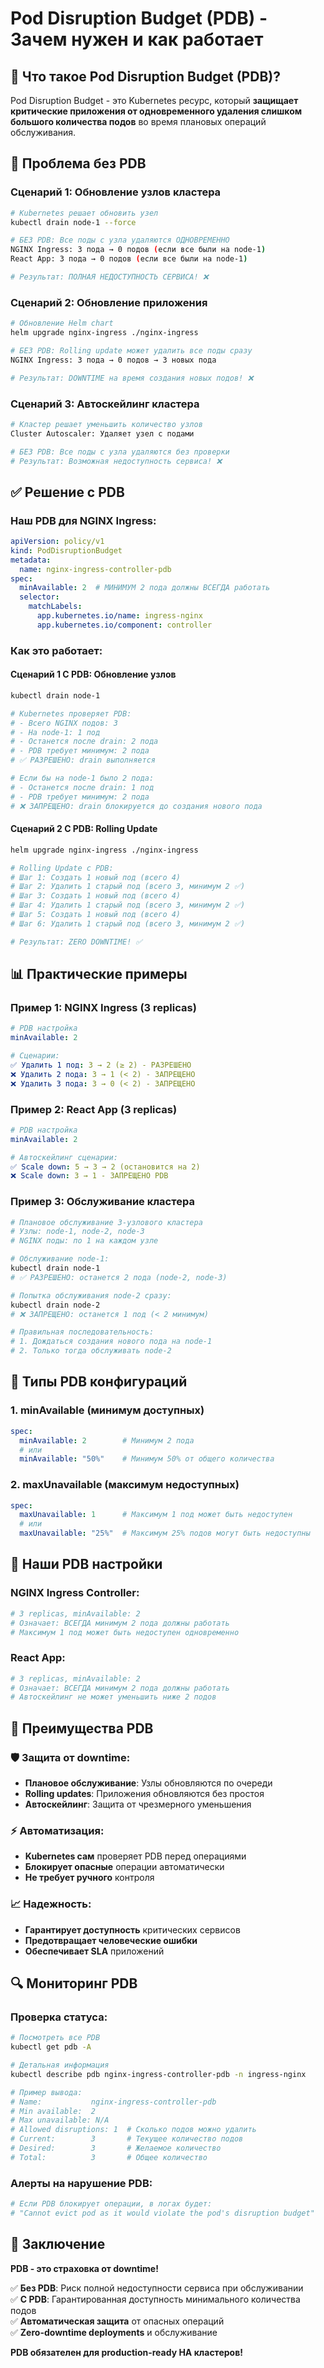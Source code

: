 # Pod Disruption Budget (PDB) - Зачем нужен и как работает

## 🎯 **Что такое Pod Disruption Budget (PDB)?**

Pod Disruption Budget - это Kubernetes ресурс, который **защищает критические приложения от одновременного удаления слишком большого количества подов** во время плановых операций обслуживания.

## 🚨 **Проблема без PDB**

### **Сценарий 1: Обновление узлов кластера**
```bash
# Kubernetes решает обновить узел
kubectl drain node-1 --force

# БЕЗ PDB: Все поды с узла удаляются ОДНОВРЕМЕННО
NGINX Ingress: 3 пода → 0 подов (если все были на node-1)
React App: 3 пода → 0 подов (если все были на node-1)

# Результат: ПОЛНАЯ НЕДОСТУПНОСТЬ СЕРВИСА! ❌
```

### **Сценарий 2: Обновление приложения**
```bash
# Обновление Helm chart
helm upgrade nginx-ingress ./nginx-ingress

# БЕЗ PDB: Rolling update может удалить все поды сразу
NGINX Ingress: 3 пода → 0 подов → 3 новых пода

# Результат: DOWNTIME на время создания новых подов! ❌
```

### **Сценарий 3: Автоскейлинг кластера**
```bash
# Кластер решает уменьшить количество узлов
Cluster Autoscaler: Удаляет узел с подами

# БЕЗ PDB: Все поды с узла удаляются без проверки
# Результат: Возможная недоступность сервиса! ❌
```

## ✅ **Решение с PDB**

### **Наш PDB для NGINX Ingress:**
```yaml
apiVersion: policy/v1
kind: PodDisruptionBudget
metadata:
  name: nginx-ingress-controller-pdb
spec:
  minAvailable: 2  # МИНИМУМ 2 пода должны ВСЕГДА работать
  selector:
    matchLabels:
      app.kubernetes.io/name: ingress-nginx
      app.kubernetes.io/component: controller
```

### **Как это работает:**

#### **Сценарий 1 С PDB: Обновление узлов**
```bash
kubectl drain node-1

# Kubernetes проверяет PDB:
# - Всего NGINX подов: 3
# - На node-1: 1 под
# - Останется после drain: 2 пода
# - PDB требует минимум: 2 пода
# ✅ РАЗРЕШЕНО: drain выполняется

# Если бы на node-1 было 2 пода:
# - Останется после drain: 1 под  
# - PDB требует минимум: 2 пода
# ❌ ЗАПРЕЩЕНО: drain блокируется до создания нового пода
```

#### **Сценарий 2 С PDB: Rolling Update**
```bash
helm upgrade nginx-ingress ./nginx-ingress

# Rolling Update с PDB:
# Шаг 1: Создать 1 новый под (всего 4)
# Шаг 2: Удалить 1 старый под (всего 3, минимум 2 ✅)
# Шаг 3: Создать 1 новый под (всего 4)  
# Шаг 4: Удалить 1 старый под (всего 3, минимум 2 ✅)
# Шаг 5: Создать 1 новый под (всего 4)
# Шаг 6: Удалить 1 старый под (всего 3, минимум 2 ✅)

# Результат: ZERO DOWNTIME! ✅
```

## 📊 **Практические примеры**

### **Пример 1: NGINX Ingress (3 replicas)**
```yaml
# PDB настройка
minAvailable: 2

# Сценарии:
✅ Удалить 1 под: 3 → 2 (≥ 2) - РАЗРЕШЕНО
❌ Удалить 2 пода: 3 → 1 (< 2) - ЗАПРЕЩЕНО  
❌ Удалить 3 пода: 3 → 0 (< 2) - ЗАПРЕЩЕНО
```

### **Пример 2: React App (3 replicas)**
```yaml
# PDB настройка  
minAvailable: 2

# Автоскейлинг сценарии:
✅ Scale down: 5 → 3 → 2 (остановится на 2)
❌ Scale down: 3 → 1 - ЗАПРЕЩЕНО PDB
```

### **Пример 3: Обслуживание кластера**
```bash
# Плановое обслуживание 3-узлового кластера
# Узлы: node-1, node-2, node-3
# NGINX поды: по 1 на каждом узле

# Обслуживание node-1:
kubectl drain node-1
# ✅ РАЗРЕШЕНО: останется 2 пода (node-2, node-3)

# Попытка обслуживания node-2 сразу:
kubectl drain node-2  
# ❌ ЗАПРЕЩЕНО: останется 1 под (< 2 минимум)

# Правильная последовательность:
# 1. Дождаться создания нового пода на node-1
# 2. Только тогда обслуживать node-2
```

## 🔧 **Типы PDB конфигураций**

### **1. minAvailable (минимум доступных)**
```yaml
spec:
  minAvailable: 2        # Минимум 2 пода
  # или
  minAvailable: "50%"    # Минимум 50% от общего количества
```

### **2. maxUnavailable (максимум недоступных)**
```yaml
spec:
  maxUnavailable: 1      # Максимум 1 под может быть недоступен
  # или  
  maxUnavailable: "25%"  # Максимум 25% подов могут быть недоступны
```

## 🎯 **Наши PDB настройки**

### **NGINX Ingress Controller:**
```yaml
# 3 replicas, minAvailable: 2
# Означает: ВСЕГДА минимум 2 пода должны работать
# Максимум 1 под может быть недоступен одновременно
```

### **React App:**
```yaml
# 3 replicas, minAvailable: 2  
# Означает: ВСЕГДА минимум 2 пода должны работать
# Автоскейлинг не может уменьшить ниже 2 подов
```

## 🚀 **Преимущества PDB**

### **🛡️ Защита от downtime:**
- **Плановое обслуживание**: Узлы обновляются по очереди
- **Rolling updates**: Приложения обновляются без простоя
- **Автоскейлинг**: Защита от чрезмерного уменьшения

### **⚡ Автоматизация:**
- **Kubernetes сам** проверяет PDB перед операциями
- **Блокирует опасные** операции автоматически
- **Не требует ручного** контроля

### **📈 Надежность:**
- **Гарантирует доступность** критических сервисов
- **Предотвращает человеческие ошибки**
- **Обеспечивает SLA** приложений

## 🔍 **Мониторинг PDB**

### **Проверка статуса:**
```bash
# Посмотреть все PDB
kubectl get pdb -A

# Детальная информация
kubectl describe pdb nginx-ingress-controller-pdb -n ingress-nginx

# Пример вывода:
# Name:           nginx-ingress-controller-pdb
# Min available:  2
# Max unavailable: N/A
# Allowed disruptions: 1  # Сколько подов можно удалить
# Current:        3       # Текущее количество подов
# Desired:        3       # Желаемое количество
# Total:          3       # Общее количество
```

### **Алерты на нарушение PDB:**
```bash
# Если PDB блокирует операции, в логах будет:
# "Cannot evict pod as it would violate the pod's disruption budget"
```

## 🎉 **Заключение**

**PDB - это страховка от downtime!**

✅ **Без PDB**: Риск полной недоступности сервиса при обслуживании  
✅ **С PDB**: Гарантированная доступность минимального количества подов  
✅ **Автоматическая защита** от опасных операций  
✅ **Zero-downtime deployments** и обслуживание  

**PDB обязателен для production-ready HA кластеров!**
